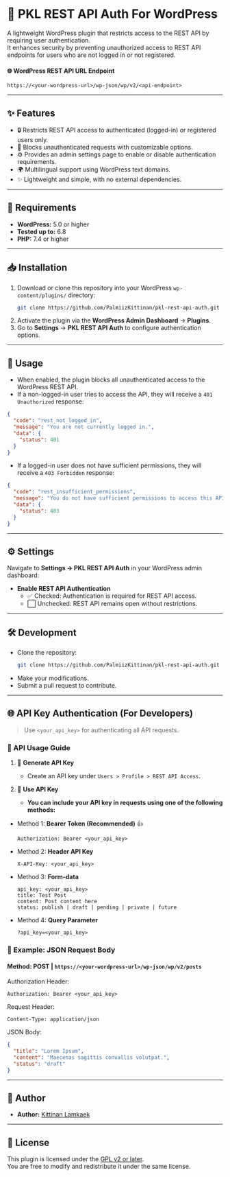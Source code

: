 # 🔐 PKL REST API Auth For WordPress

A lightweight WordPress plugin that restricts access to the REST API by requiring user authentication.  
It enhances security by preventing unauthorized access to REST API endpoints for users who are not logged in or not registered.

#### 🌐 WordPress REST API URL Endpoint
`https://<your-wordpress-url>/wp-json/wp/v2/<api-endpoint>`

---

## ✨ Features

- 🔒 Restricts REST API access to authenticated (logged-in) or registered users only.
- 🚫 Blocks unauthenticated requests with customizable options.
- ⚙️ Provides an admin settings page to enable or disable authentication requirements.
- 🌍 Multilingual support using WordPress text domains.
- ✨ Lightweight and simple, with no external dependencies.

---

## 📝 Requirements

- **WordPress:** 5.0 or higher
- **Tested up to:** 6.8
- **PHP:** 7.4 or higher

---

## 📥 Installation

1. Download or clone this repository into your WordPress `wp-content/plugins/` directory:
   ```bash
   git clone https://github.com/PalmiizKittinan/pkl-rest-api-auth.git
   ```
2. Activate the plugin via the **WordPress Admin Dashboard** → **Plugins**.
3. Go to **Settings** → **PKL REST API Auth** to configure authentication options.

---

## 🚀 Usage

- When enabled, the plugin blocks all unauthenticated access to the WordPress REST API.
- If a non-logged-in user tries to access the API, they will receive a `401 Unauthorized` response:

```json
{
  "code": "rest_not_logged_in",
  "message": "You are not currently logged in.",
  "data": {
    "status": 401
  }
}
```

- If a logged-in user does not have sufficient permissions, they will receive a `403 Forbidden` response:

```json
{
  "code": "rest_insufficient_permissions",
  "message": "You do not have sufficient permissions to access this API.",
  "data": {
    "status": 403
  }
}
```

---

## ⚙️ Settings

Navigate to **Settings → PKL REST API Auth** in your WordPress admin dashboard:

- **Enable REST API Authentication**
    - ✅ Checked: Authentication is required for REST API access.
    - ⬜ Unchecked: REST API remains open without restrictions.

---

## 🛠️ Development

- Clone the repository:
  ```bash
  git clone https://github.com/PalmiizKittinan/pkl-rest-api-auth.git
  ```
- Make your modifications.
- Submit a pull request to contribute.

---

## 🌐 API Key Authentication (For Developers)

> Use `<your_api_key>` for authenticating all API requests.

### 📖 API Usage Guide

1. 🔐 **Generate API Key**
    - Create an API key under `Users > Profile > REST API Access`.

2. 🚀 **Use API Key**
    - **You can include your API key in requests using one of the following methods:**

- Method 1: **Bearer Token (Recommended)** 👍
  ```text
  Authorization: Bearer <your_api_key>
  ```

- Method 2: **Header API Key**
  ```text
  X-API-Key: <your_api_key>
  ```

- Method 3: **Form-data**
  ```text
  api_key: <your_api_key>
  title: Test Post
  content: Post content here
  status: publish | draft | pending | private | future
  ```

- Method 4: **Query Parameter**
  ```text
  ?api_key=<your_api_key>
  ```

### 🎯 Example: JSON Request Body
#### Method: POST | `https://<your-wordpress-url>/wp-json/wp/v2/posts`

Authorization Header:
```text
Authorization: Bearer <your_api_key>
```

Request Header:
```text
Content-Type: application/json
```

JSON Body:
```json
{
  "title": "Lorem Ipsum",
  "content": "Maecenas sagittis convallis volutpat.",
  "status": "draft"
}
```

---

## 👤 Author

- **Author:** [Kittinan Lamkaek](https://github.com/PalmiizKittinan)

---

## 📄 License

This plugin is licensed under the [GPL v2 or later](https://www.gnu.org/licenses/gpl-2.0.html).  
You are free to modify and redistribute it under the same license.
